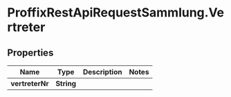 # ProffixRestApiRequestSammlung.Vertreter

## Properties
Name | Type | Description | Notes
------------ | ------------- | ------------- | -------------
**vertreterNr** | **String** |  | 



